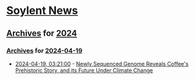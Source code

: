 # [Soylent News](../../../README.md)

## [Archives](../../index.md) for [2024](../index.md)

### [Archives](../../index.md) for [2024-04-19](index.md)

* [2024-04-19, 03:21:00](https://soylentnews.org/article.pl?sid=24/04/17/2044236&from=rss) - [Newly Sequenced Genome Reveals Coffee's Prehistoric Story, and its Future Under Climate Change](https://soylentnews.org/article.pl?sid=24/04/17/2044236&from=rss)
